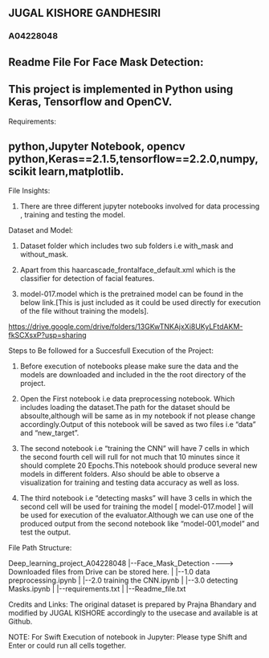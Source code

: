## JUGAL KISHORE GANDHESIRI
###  A04228048

## Readme File For Face Mask Detection:
## This project is implemented in Python using Keras, Tensorflow and OpenCV.


Requirements:
## python,Jupyter Notebook, opencv python,Keras==2.1.5,tensorflow==2.2.0,numpy,scikit learn,matplotlib.



File Insights:
1. There are three different jupyter notebooks involved for data processing , training and testing the model.
 
Dataset and Model:
1. Dataset folder which includes two sub folders i.e with_mask and without_mask.

2. Apart from this haarcascade_frontalface_default.xml  which is the classifier for detection of facial features.

3. model-017.model which is the pretrained model can be found in the below link.[This is just included as it could be used directly for execution of the file without training the models]. 

https://drive.google.com/drive/folders/13GKwTNKAjxXi8UKyLFtdAKM-fkSCXsxP?usp=sharing

Steps to Be followed for a Succesfull Execution of the Project:

1. Before execution of notebooks please make sure the data and the models are downloaded and included in the the root directory of the project.

2. Open the First notebook i.e data preprocessing notebook. Which includes loading the dataset.The path for the dataset should be absoulte,although will be same as in my notebook if not please change accordingly.Output of this notebook will be saved as two files i.e “data” and “new_target”.

3. The second notebook i.e “training the CNN” will have 7 cells in which the second fourth cell will rull for not much that 10 minutes since it should complete 20 Epochs.This notebook should produce several new models in different folders. Also should be able to observe a visualization for training and testing data accuracy as well as loss.

4. The third notebook i.e “detecting masks” will have 3 cells in which the second cell will be used for training the model [ model-017.model ] will be used for execution of the evaluator.Although we can use one of the produced output from the second notebook like “model-001,model” and test the output.

File Path Structure:

Deep_learning_project_A04228048
|--Face_Mask_Detection ----> Downloaded files from Drive can be stored here.
|  |--1.0 data preprocessing.ipynb
|  |--2.0 training the CNN.ipynb
|  |--3.0 detecting Masks.ipynb
|  |--requirements.txt
|
|--Readme_file.txt 

Credits and Links:
The original dataset is prepared by Prajna Bhandary and modified by JUGAL KISHORE accordingly to the usecase and available is at Github.

NOTE:
For Swift  Execution of notebook in Jupyter:
Please type Shift and Enter or could run all cells together.

